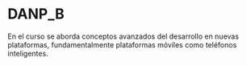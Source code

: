 # DANP_B
En el curso se aborda conceptos avanzados del desarrollo en nuevas plataformas, fundamentalmente plataformas móviles como teléfonos inteligentes.
